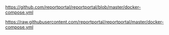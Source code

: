 https://github.com/reportportal/reportportal/blob/master/docker-compose.yml

https://raw.githubusercontent.com/reportportal/reportportal/master/docker-compose.yml 

